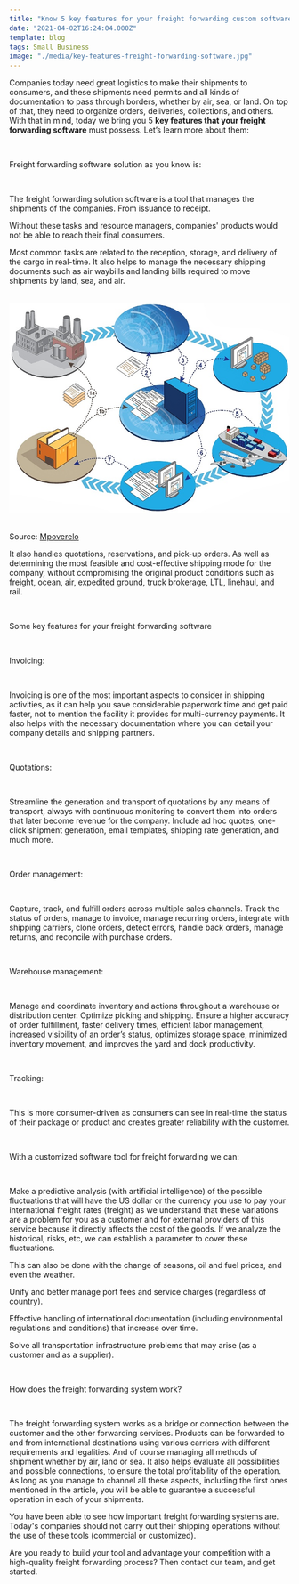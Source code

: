 ```yaml
---
title: "Know 5 key features for your freight forwarding custom software"
date: "2021-04-02T16:24:04.000Z"
template: blog
tags: Small Business
image: "./media/key-features-freight-forwarding-software.jpg"
---
```


Companies today need great logistics to make their shipments to consumers, and these shipments need permits and all kinds of documentation to pass through borders, whether by air, sea, or land.  On top of that, they need to organize orders, deliveries, collections, and others. With that in mind, today we bring you 5 **key features that your freight forwarding software** must possess. Let’s learn more about them:  

<br />

<title-2>Freight forwarding software solution as you know is:</title-2>

<br />

The freight forwarding solution software is a tool that manages the shipments of the companies. From issuance to receipt. 

Without these tasks and resource managers, companies' products would not be able to reach their final consumers. 

Most common tasks are related to the reception, storage, and delivery of the cargo in real-time.  It also helps to manage the necessary shipping documents such as air waybills and landing bills required to move shipments by land, sea, and air.

<br />

<center>

<img src="./media/services_import_snapseed.jpeg">

</center>

<br />
  
Source: <a target="_blank" href="https://mpoverello.com/2013/06/05/freight-forwarder-liability-at-a-glance/">  Mpoverelo </a>

It also handles quotations, reservations, and pick-up orders. As well as determining the most feasible and cost-effective shipping mode for the company, without compromising the original product conditions such as freight, ocean, air, expedited ground, truck brokerage, LTL, linehaul, and rail. 

<br />

<title-2>Some key features for your freight forwarding software</title-2>

<br />
  
<title-3>Invoicing:</title-3>

<br />

<p>Invoicing is one of the most important aspects to consider in shipping activities, as it can help you save considerable paperwork time and get paid faster, not to mention the facility it provides for multi-currency payments. It also helps with the necessary documentation where you can detail your company details and shipping partners. </p>

<br />
  
<title-3>Quotations:</title-3>

<br />
  
<p>Streamline the generation and transport of quotations by any means of transport, always with continuous monitoring to convert them into orders that later become revenue for the company. Include ad hoc quotes, one-click shipment generation, email templates, shipping rate generation, and much more.</p>
<br />
  
<title-3>Order management:</title-3>

<br />
  
<p>Capture, track, and fulfill orders across multiple sales channels. Track the status of orders, manage to invoice, manage recurring orders, integrate with shipping carriers, clone orders, detect errors, handle back orders, manage returns, and reconcile with purchase orders.</p>

<br />
  
<title-3>Warehouse management:</title-3>

<br />
  
<p>Manage and coordinate inventory and actions throughout a warehouse or distribution center. Optimize picking and shipping. Ensure a higher accuracy of order fulfillment, faster delivery times, efficient labor management, increased visibility of an order’s status, optimizes storage space, minimized inventory movement, and improves the yard and dock productivity.</p>

<br/>
  
<title-3>Tracking:</title-3>

<br/>
  
<p>This is more consumer-driven as consumers can see in real-time the status of their package or product and creates greater reliability with the customer.</p>

<br/>

<title-2>With a customized software tool for freight forwarding we can:</title-2>

<br/>
  
<p>Make a predictive analysis (with artificial intelligence) of the possible fluctuations that will have the US dollar or the currency you use to pay your international freight rates (freight) as we understand that these variations are a problem for you as a customer and for external providers of this service because it directly affects the cost of the goods. If we analyze the historical, risks, etc, we can establish a parameter to cover these fluctuations.</p>

This can also be done with the change of seasons, oil and fuel prices, and even the weather. 

Unify and better manage port fees and service charges (regardless of country). 

Effective handling of international documentation (including environmental regulations and conditions) that increase over time. 

Solve all transportation infrastructure problems that may arise (as a customer and as a supplier).

<br/>

<title-2>How does the freight forwarding system work?</title-2>

<br/>

The freight forwarding system works as a bridge or connection between the customer and the other forwarding services. Products can be forwarded to and from international destinations using various carriers with different requirements and legalities. And of course managing all methods of shipment whether by air, land or sea. It also helps evaluate all possibilities and possible connections, to ensure the total profitability of the operation. As long as you manage to channel all these aspects, including the first ones mentioned in the article, you will be able to guarantee a successful operation in each of your shipments.   

You have been able to see how important freight forwarding systems are. Today's companies should not carry out their shipping operations without the use of these tools (commercial or customized). 

Are you ready to build your tool and advantage your competition with a high-quality freight forwarding process? Then contact our team, and get started.
